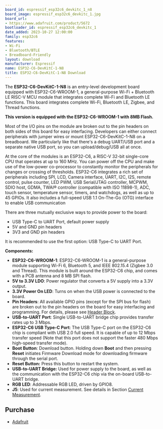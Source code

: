 ```yaml
---
board_id: espressif_esp32c6_devkitc_1_n8
board_image: espressif_esp32c6_devkitc_1.jpg
board_url:
- https://www.adafruit.com/product/5672
bootloader_id: espressif_esp32c6_devkitc_1
date_added: 2023-10-27 12:00:00
family: esp32c6
features:
- Wi-Fi
- Bluetooth/BTLE
- Breadboard-Friendly
layout: download
manufacturer: Espressif
name: ESP32-C6-DevKitC-1-N8
title: ESP32-C6-DevKitC-1-N8 Download
---
```


The **ESP32-C6-DevKitC-1-N8** is an entry-level development board equipped with ESP32-C6-WROOM-1, a general-purpose Wi-Fi + Bluetooth LE RISC-V MCU module that integrates complete Wi-Fi and Bluetooth LE functions. This board integrates complete Wi-Fi, Bluetooth LE, Zigbee, and Thread functions.

**This version is equipped with the ESP32-C6-WROOM-1 with 8MB Flash.**

Most of the I/O pins on the module are broken out to the pin headers on both sides of this board for easy interfacing. Developers can either connect peripherals with jumper wires or mount ESP32-C6-DevKitC-1-N8 on a breadboard. We particularly like that there's a debug UART/USB port and a separate native USB port, so you can upload/debug/USB all at once.

At the core of the modules is an ESP32-C6, a RISC-V 32-bit single-core CPU that operates at up to 160 MHz. You can power off the CPU and make use of the low-power co-processor to constantly monitor the peripherals for changes or crossing of thresholds. ESP32-C6 integrates a rich set of peripherals including SPI, LCD, Camera interface, UART, I2C, I2S, remote control, pulse counter, LED PWM, USB Serial/JTAG controller, MCPWM, SDIO host, GDMA, TWAI® controller (compatible with ISO 11898-1), ADC, touch sensor, temperature sensor, timers, and watchdogs, as well as up to 45 GPIOs. It also includes a full-speed USB 1.1 On-The-Go (OTG) interface to enable USB communication

There are three mutually exclusive ways to provide power to the board:

- USB Type-C to UART Port, default power supply
- 5V and GND pin headers
- 3V3 and GND pin headers

It is recommended to use the first option: USB Type-C to UART Port.

**Components:**

- **ESP32-C6-WROOM-1**: ESP32-C6-WROOM-1 is a general-purpose module supporting Wi-Fi 6, Bluetooth 5, and IEEE 802.15.4 (Zigbee 3.0 and Thread). This module is built around the ESP32-C6 chip, and comes with a PCB antenna and 8 MB SPI flash.
- **5V to 3.3V LDO**: Power regulator that converts a 5V supply into a 3.3V output.
- **3.3V Power On LED**: Turns on when the USB power is connected to the board.
- **Pin Headers**: All available GPIO pins (except for the SPI bus for flash) are broken out to the pin headers on the board for easy interfacing and programming. For details, please see [Header Block](https://docs.espressif.com/projects/espressif-esp-dev-kits/en/latest/esp32c6/esp32-c6-devkitc-1/user_guide.html#hardware-reference).
- **USB-to-UART Port**: Single USB-to-UART bridge chip provides transfer rates up to 3 Mbps.
- **ESP32-C6 USB Type-C Port**: The USB Type-C port on the ESP32-C6 chip is compliant with USB 2.0 full speed. It is capable of up to 12 Mbps transfer speed (Note that this port does not support the faster 480 Mbps high-speed transfer mode).
- **Boot Button**: Download button. Holding down **Boot** and then pressing **Reset** initiates Firmware Download mode for downloading firmware through the serial port.
- **Reset Button:** Press this button to restart the system.
- **USB-to-UART Bridge:** Used for power supply to the board, as well as the communication with the ESP32-C6 chip via the on-board USB-to-UART bridge.
- **RGB LED**: Addressable RGB LED, driven by GPIO8.
- **J5**: Used for current measurement. See details in Section [Current Measurement](https://espressif-docs.readthedocs-hosted.com/projects/espressif-esp-dev-kits/en/latest/esp32c6/esp32-c6-devkitc-1/user_guide_v1.1.html#user-guide-c6-devkitc-1-v1-current).

## Purchase

* [Adafruit](https://www.adafruit.com/product/5672)

